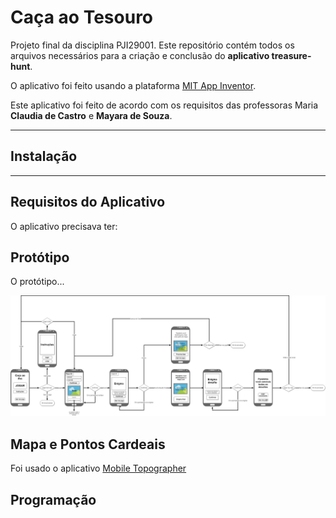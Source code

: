 # Caça ao Tesouro

Projeto final da disciplina PJI29001.
Este repositório contém todos os arquivos necessários para a criação e conclusão do **aplicativo treasure-hunt**.

O aplicativo foi feito usando a plataforma [MIT App Inventor](http://appinventor.mit.edu/explore/).

Este aplicativo foi feito de acordo com os requisitos das professoras Maria **Claudia de Castro** e **Mayara de Souza**.

---

## Instalação



---

## Requisitos do Aplicativo
O aplicativo precisava ter:


## Protótipo

O protótipo...

![prototype](prototype.png)

## Mapa e Pontos Cardeais

Foi usado o aplicativo [Mobile Topographer](www.)

## Programação
